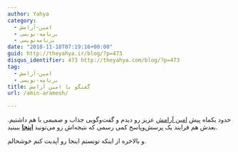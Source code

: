 ```yaml
---
author: Yahya
category:
  - امین-آرامش
  - برنامه-نویسی
  - برنامه‌نویسی
date: "2018-11-18T07:19:16+00:00"
guid: http://theyahya.ir/blog/?p=473
disqus_identifier: 473 http://theyahya.com/blog/?p=473
tag:
  - امین-آرامش
  - برنامه-نویسی
title: گفتگو با امین آرامش
url: /amin-aramesh/

---
```

حدود یکماه پیش [امین آرامش](http://aminaramesh.ir/) عزیز رو دیدم و گفت‌وگویی جذاب و صمیمی با هم داشتیم. بعدش هم فرایند یک پرسش‌وپاسخ کمی رسمی که نتیجه‌اش رو می‌تونید **[اینجا](http://aminaramesh.ir/1397/08/23/front-end-back-end-developer/)** ببینید.

و بالاخره از اینکه تونستم اینجا رو آپدیت کنم خوشحالم.
